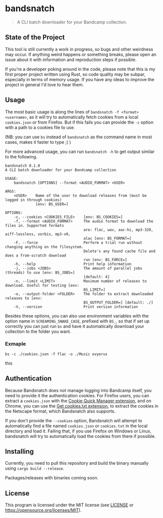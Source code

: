 # bandsnatch

> A CLI batch downloader for your Bandcamp collection.

## State of the Project

This tool is still currently a work in progress, so bugs and other weirdness may
occur. If anything weird happens or something breaks, please open an issue about
it with information and reproduction steps if possible.

If you're a developer poking around in the code, please note that this is my
first proper project written using Rust, so code quality may be subpar,
especially in terms of memory usage. If you have any ideas to improve the
project in general I'd love to hear them.

## Usage

The most basic usage is along the lines of `bandsnatch -f <format> <username>`,
as it will try to automatically fetch cookies from a local `cookies.json` or
from Firefox. But if this fails you can provide the `-c` option with a path to a
cookies file to use.

(NB: you can use `bs` instead of `bandsnatch` as the command name in most cases,
makes it faster to type ;) )

For more advanced usage, you can run `bandsnatch -h` to get output similar to
the following.

```
bandsnatch 0.1.0
A CLI batch downloader for your Bandcamp collection

USAGE:
    bandsnatch [OPTIONS] --format <AUDIO_FORMAT> <USER>

ARGS:
    <USER>    Name of the user to download releases from (must be logged in through cookies)
              [env: BS_USER=]

OPTIONS:
    -c, --cookies <COOKIES_FILE>    [env: BS_COOKIES=]
    -f, --format <AUDIO_FORMAT>     The audio format to download the files in. Supported formats
                                    are: flac, wav, aac-hi, mp3-320, aiff-lossless, vorbis, mp3-v0,
                                    alac [env: BS_FORMAT=]
    -F, --force                     Perform a trial run without changing anything on the filesystem.
                                    Delete's any found cache file and does a from-scratch download
                                    run [env: BS_FORCE=]
    -h, --help                      Print help information
    -j, --jobs <JOBS>               The amount of parallel jobs (threads) to use [env: BS_JOBS=]
                                    [default: 4]
    -n, --limit <LIMIT>             Maximum number of releases to download. Useful for testing [env:
                                    BS_LIMIT=]
    -o, --output-folder <FOLDER>    The folder to extract downloaded releases to [env:
                                    BS_OUTPUT_FOLDER=] [default: ./]
    -V, --version                   Print version information
```

Besides these options, you can also use environment variables with the option
name in `SCREAMING_SNAKE_CASE`, prefixed with `BS_`, so that if set up correctly
you can just run `bs` and have it automatically download your collection to the
folder you want.

### Exmaple

```
bs -c ./cookies.json -f flac -o ./Music ovyerus
```

this

## Authentication

Because Bandsnatch does not manage logging into Bandcamp itself, you need to
provide it the authentication cookies. For Firefox users, you can extract a
`cookies.json` with the
[Cookie Quick Manager extension](https://addons.mozilla.org/en-US/firefox/addon/cookie-quick-manager/),
and on Chrome, you can use the
[Get cookies.txt extension](https://chrome.google.com/webstore/detail/get-cookiestxt/bgaddhkoddajcdgocldbbfleckgcbcid/),
to extract the cookies in the Netscape format, which Bandsnatch also supports.

If you don't provide the `--cookies` option, Bandsnatch will attempt to
automatically find a file named `cookies.json` or `cookies.txt` in the local
directory and load it. Failing that, if you use Firefox on Windows or Linux,
bandsnatch will try to automatically load the cookies from there if possible.

## Installing

Currently, you need to pull this repository and build the binary manually using
`cargo build --release`.

Packages/releases with binaries coming soon.

## License

This program is licensed under the MIT license (see [LICENSE](./LICENSE) or
https://opensource.org/licenses/MIT).
